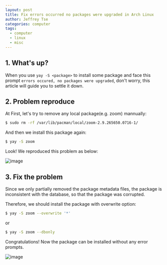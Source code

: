 ```yaml
---
layout: post
title: Fix errors occurred no packages were upgraded in Arch Linux
author: Jeffrey Tse
categories: computer
tags:
  - computer
  - linux
  - misc
---
```


## 1. What's up?

When you use `yay -S <package>` to install some package and face this
prompt `errors occured, no packages were upgraded`, don't worry, this
article will guide you to settle it down.


## 2. Problem reproduce

At First, let's try to remove any local package(e.g. zoom) mannually:

```bash
$ sudo rm -rf /var/lib/pacman/local/zoom-2.9.265650.0716-1/
```

And then we install this package again:

```bash
$ yay -S zoom
```

Look! We reproduced this problem as below:

![image](https://user-images.githubusercontent.com/9413601/95348585-c548fc00-08f0-11eb-9d55-55b943426eec.png)

## 3. Fix the problem

Since we only partially removed the package metadata files, the package
is inconsistent with the database, so that the package was corrupted.

Therefore, we should install the package with overwrite option:

```bash
$ yay -S zoom --overwrite '*'
```

or

```bash
$ yay -S zoom --dbonly
```

Congratulations! Now the package can be installed without any error prompts.

![image](https://user-images.githubusercontent.com/9413601/95345539-67ff7b80-08ed-11eb-86ef-e29754dd69e2.png)
